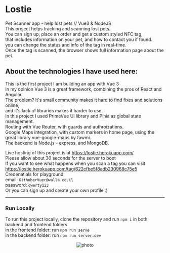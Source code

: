 # Lostie

Pet Scanner app - help lost pets // Vue3 &amp; NodeJS <br />
This project helps tracking and scanning lost pets. <br/>
You can sign up, place an order and get a custom styled NFC tag, <br />
that includes information on your pet, and how to contact you if found. <br />
you can change the status and info of the tag in real-time. <br />
Once the tag is scanned, the browser shows full information page about the pet. <br />

## About the technologies I have used here:

This is the first project I am building an app with Vue 3 <br />
In my opinion Vue 3 is a great framework, combining the pros of React and Angular. <br />
The problem? It's small community makes it hard to find fixes and solutions online, <br />
and it's lack of libraries makes it harder to use. <br />
In this project I used PrimeVue UI library and Pinia as global state management. <br />
Routing with Vue Router, with guards and authroizations. <br />
Google Maps integration, with custom markers in home page, using the great library vue-google-maps by fawmi. <br />
The backend is Node.js - express, and MongoDB. <br />


Live hosting of this project is at https://lostie.herokuapp.com/ <br/>
Please allow about 30 seconds for the server to boot <br />
If you want to see what happens when you scan a tag you can visit https://lostie.herokuapp.com/tag/622cfbe5f8adb230968c75e5 <br/>
Credenatials for playground: <br />
email: `GithuberVuer@walla.co.il` <br />
password: `qwerty123` <br />
Or you can sign up and create your own profile :)

---

### Run Locally

To run this project locally, clone the repository and run `npm i` in both backend and frontend folders.
<br />
in the frontend folder: run `npm run serve`
<br />
in the backend folder: run `npm run server:dev`
<br />

<p align="center">
  <img alt="photo" src="https://res.cloudinary.com/echoshare/image/upload/v1647125975/Screenshot_41_jwkdzj.png">
</p>

